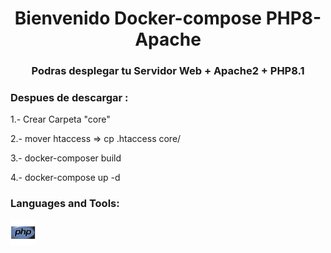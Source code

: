 <h1 align="center">Bienvenido Docker-compose PHP8-Apache</h1>
<h3 align="center">Podras desplegar tu Servidor Web + Apache2 + PHP8.1</h3>

<h3 align="left">Despues de descargar :</h3>
<p align="left">
1.- Crear Carpeta "core"
  
2.- mover  htaccess =>   cp .htaccess core/
  
3.- docker-composer build
  
4.- docker-compose up -d
</p>

<h3 align="left">Languages and Tools:</h3>
<p align="left"> <a href="https://www.php.net" target="_blank" rel="noreferrer"> <img src="https://raw.githubusercontent.com/devicons/devicon/master/icons/php/php-original.svg" alt="php" width="40" height="40"/> </a> </p>
